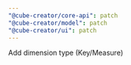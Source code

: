 ```yaml
---
"@cube-creator/core-api": patch
"@cube-creator/model": patch
"@cube-creator/ui": patch
---
```


Add dimension type (Key/Measure)
